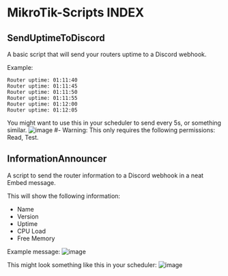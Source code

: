 # MikroTik-Scripts INDEX

## SendUptimeToDiscord
A basic script that will send your routers uptime to a Discord webhook. 

Example:
```rsc
Router uptime: 01:11:40
Router uptime: 01:11:45
Router uptime: 01:11:50
Router uptime: 01:11:55
Router uptime: 01:12:00
Router uptime: 01:12:05
```
You might want to use this in your scheduler to send every 5s, or something similar. 
![image](https://github.com/user-attachments/assets/9b0d181b-8d2c-4fe1-a75e-ea7c43be20af)
#- Warning: This only requires the following permissions: Read, Test.

## InformationAnnouncer
A script to send the router information to a Discord webhook in a neat Embed message. 

This will show the following information:
- Name
- Version
- Uptime
- CPU Load
- Free Memory

Example message:
![image](https://github.com/user-attachments/assets/05392dbb-e926-45d6-9864-59f70a0efcae)

This might look something like this in your scheduler:
![image](https://github.com/user-attachments/assets/d70cdd41-900f-46b0-af86-28db28d4bc47)
